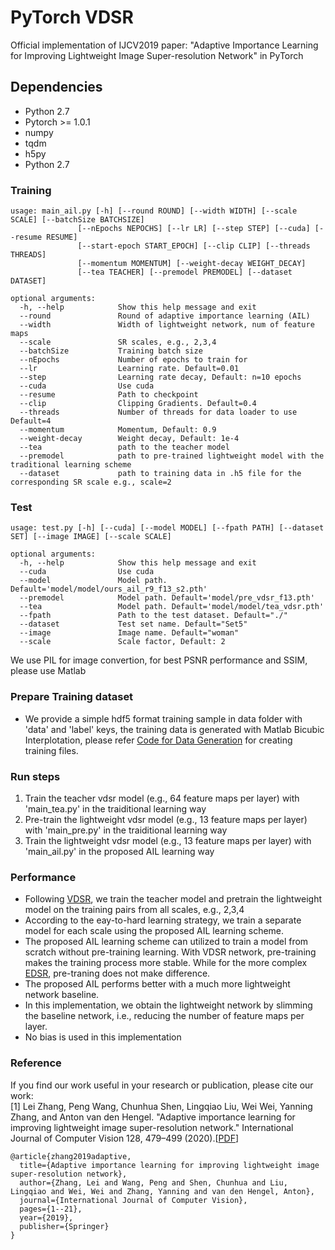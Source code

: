 # PyTorch VDSR
Official implementation of IJCV2019 paper: "Adaptive Importance Learning for Improving Lightweight Image Super-resolution Network" in PyTorch

## Dependencies
  - Python 2.7
  - Pytorch >= 1.0.1
  - numpy
  - tqdm
  - h5py
  - Python 2.7

### Training
```
usage: main_ail.py [-h] [--round ROUND] [--width WIDTH] [--scale SCALE] [--batchSize BATCHSIZE] 
               [--nEpochs NEPOCHS] [--lr LR] [--step STEP] [--cuda] [--resume RESUME]
               [--start-epoch START_EPOCH] [--clip CLIP] [--threads THREADS]
               [--momentum MOMENTUM] [--weight-decay WEIGHT_DECAY]
               [--tea TEACHER] [--premodel PREMODEL] [--dataset DATASET]
               
optional arguments:
  -h, --help            Show this help message and exit
  --round               Round of adaptive importance learning (AIL)
  --width               Width of lightweight network, num of feature maps
  --scale               SR scales, e.g., 2,3,4
  --batchSize           Training batch size
  --nEpochs             Number of epochs to train for
  --lr                  Learning rate. Default=0.01
  --step                Learning rate decay, Default: n=10 epochs
  --cuda                Use cuda
  --resume              Path to checkpoint
  --clip                Clipping Gradients. Default=0.4
  --threads             Number of threads for data loader to use Default=4
  --momentum            Momentum, Default: 0.9
  --weight-decay        Weight decay, Default: 1e-4
  --tea                 path to the teacher model
  --premodel            path to pre-trained lightweight model with the traditional learning scheme
  --dataset             path to training data in .h5 file for the corresponding SR scale e.g., scale=2
```

### Test
```
usage: test.py [-h] [--cuda] [--model MODEL] [--fpath PATH] [--dataset SET] [--image IMAGE] [--scale SCALE]
               
optional arguments:
  -h, --help            Show this help message and exit
  --cuda                Use cuda
  --model               Model path. Default='model/model/ours_ail_r9_f13_s2.pth'
  --premodel            Model path. Default='model/pre_vdsr_f13.pth'
  --tea                 Model path. Default='model/model/tea_vdsr.pth'
  --fpath               Path to the test dataset. Default="./"
  --dataset             Test set name. Default="Set5"
  --image               Image name. Default="woman"
  --scale               Scale factor, Default: 2
```
We use PIL for image convertion, for best PSNR performance and SSIM, please use Matlab

### Prepare Training dataset
  - We provide a simple hdf5 format training sample in data folder with 'data' and 'label' keys, the training data is generated with Matlab Bicubic Interplotation, please refer [Code for Data Generation](https://github.com/twtygqyy/pytorch-vdsr/tree/master/data) for creating training files.
### Run steps
 1. Train the teacher vdsr model (e.g., 64 feature maps per layer) with 'main_tea.py' in the traiditional learning way
 2. Pre-train the lightweight vdsr model (e.g., 13 feature maps per layer) with 'main_pre.py' in the traiditional learning way
 3. Train the lightweight vdsr model (e.g., 13 feature maps per layer) with 'main_ail.py' in the proposed AIL learning way
### Performance
  - Following [VDSR](https://cv.snu.ac.kr/research/VDSR/), we train the teacher model and pretrain the lightweight model on the training pairs from all scales, e.g., 2,3,4
  - According to the eay-to-hard learning strategy, we train a separate model for each scale using the proposed AIL learning scheme.
  - The proposed AIL learning scheme can utilized to train a model from scratch without pre-training learning. With VDSR network, pre-training makes the training process more stable. While for the more complex [EDSR](https://github.com/thstkdgus35/EDSR-PyTorch), pre-traning does not make difference.
  - The proposed AIL performs better with a much more lightweight network baseline.
  - In this implementation, we obtain the lightweight network by slimming the baseline network, i.e., reducing the number of feature maps per layer.
  - No bias is used in this implementation
  
 ### Reference
If you find our work useful in your research or publication, please cite our work:<br>
[1] Lei Zhang, Peng Wang, Chunhua Shen, Lingqiao Liu, Wei Wei, Yanning Zhang, and Anton van den Hengel. "Adaptive importance learning for improving lightweight image super-resolution network." International Journal of Computer Vision 128, 479–499 (2020).</i>[[PDF](https://doi.org/10.1007/s11263-019-01253-6)]
```
@article{zhang2019adaptive,
  title={Adaptive importance learning for improving lightweight image super-resolution network},
  author={Zhang, Lei and Wang, Peng and Shen, Chunhua and Liu, Lingqiao and Wei, Wei and Zhang, Yanning and van den Hengel, Anton},
  journal={International Journal of Computer Vision},
  pages={1--21},
  year={2019},
  publisher={Springer}
}
```


